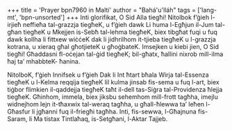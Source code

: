 +++
title = 'Prayer bpn7960 in Malti'
author = "Bahá'u'lláh"
tags = ['lang-mt', 'bpn-unsorted']
+++
Inti glorifikat, O Sid Alla tiegħi! Nitolbok f’ġieh l-irjieħ neffieħa tal-grazzja tiegħeK, u f’ġieh dawk Li huma l-Egħjun il-Jum tal-għan tiegħeK u Mkejjen is-Sebħ tal-lehma tiegħeK, biex tibgħat fuqi u fuq dawk kollha li fittxew wiċċeK dak li jidhrilhom it-tjieba tiegħeK u l-grazzja kotrana, u xieraq għal għotjieteK u għoġbateK. Imsejken u kiebi jien, O Sid tiegħi!
Għaddasni fl-oċejan tal-ġid tiegħeK; bil-għatx, ħallini nixrob mill-ilma ħaj ta’ mhabbteK- ħanina.

NitolboK, f’ġieh Innifsek u f’ġieh Dak li  Int ħtart bħala Wirja tal-Essenza tiegħeK u l-Kelma reqqija tiegħeK lil kulma jinsab fis-sema u fuq l-art, biex tiġbor flimkien il-qaddejja tiegħeK taħt il-dell tas-Siġra tal-Providenza ħlejja tiegħeK. Għinhom, immela, biex jiksbu sehemhom mill-frott tagħha, imejlu widnejhom lejn it-tħaxwix tal-weraq tagħha, u għall-ħlewwa ta’ leħen l-Għasfur li jgħanni fuq il-friegħi tagħha. Inti, fis-sewwa, l-Għajnuna fis-Saram, li Ma tistax Tintlaħaq, is-Setgħani, l-Aktar Tajjeb.
